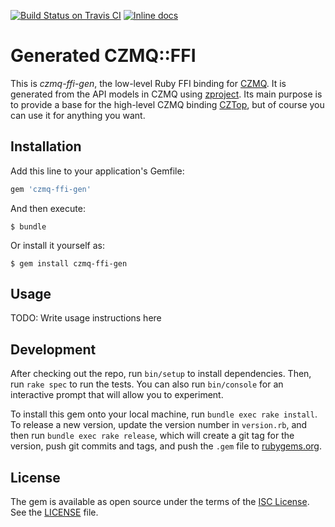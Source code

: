 [![Build Status on Travis CI](https://travis-ci.org/paddor/czmq-ffi-gen.svg?branch=master)](https://travis-ci.org/paddor/czmq-ffi-gen?branch=master)
[![Inline docs](http://inch-ci.org/github/paddor/czmq-ffi-gen.svg?branch=master&style=shields)](http://inch-ci.org/github/paddor/czmq-ffi-gen)

# Generated CZMQ::FFI

This is _czmq-ffi-gen_, the low-level Ruby FFI binding for
[CZMQ](https://github.com/zeromq/czmq). It is generated from the API models in
CZMQ using [zproject](https://github.com/zeromq/zproject). Its main purpose is
to provide a base for the high-level CZMQ binding
[CZTop](https://github.com/paddor/cztop), but of course you can use it for
anything you want.

## Installation

Add this line to your application's Gemfile:

```ruby
gem 'czmq-ffi-gen'
```

And then execute:

    $ bundle

Or install it yourself as:

    $ gem install czmq-ffi-gen

## Usage

TODO: Write usage instructions here

## Development

After checking out the repo, run `bin/setup` to install dependencies. Then, run `rake spec` to run the tests. You can also run `bin/console` for an interactive prompt that will allow you to experiment.

To install this gem onto your local machine, run `bundle exec rake install`. To release a new version, update the version number in `version.rb`, and then run `bundle exec rake release`, which will create a git tag for the version, push git commits and tags, and push the `.gem` file to [rubygems.org](https://rubygems.org).

## License

The gem is available as open source under the terms of the [ISC License](http://opensource.org/licenses/ISC).
See the [LICENSE](https://github.com/paddor/cztop/blob/master/LICENSE) file.
